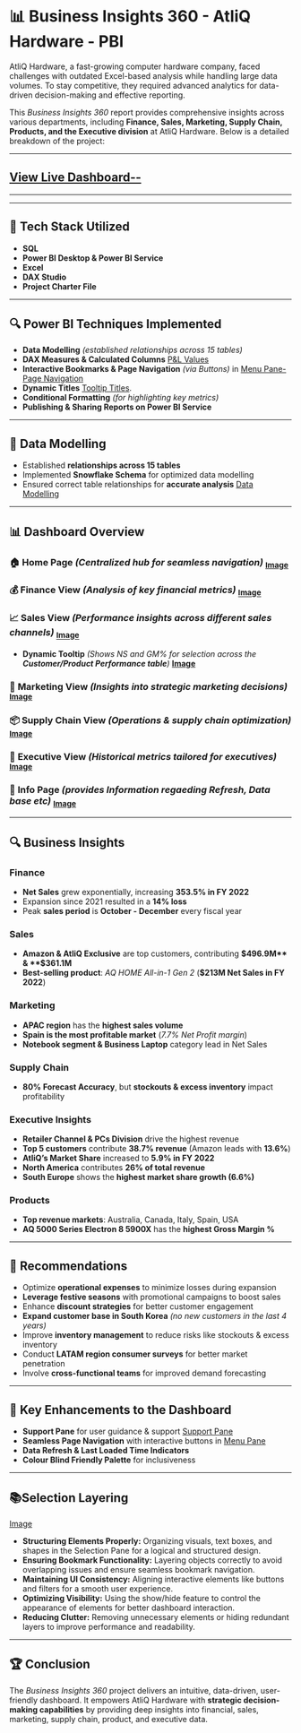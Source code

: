 # 📊 Business Insights 360 - AtliQ Hardware - PBI

AtliQ Hardware, a fast-growing computer hardware company, faced challenges with outdated Excel-based analysis while handling large data volumes. To stay competitive, they required advanced analytics for data-driven decision-making and effective reporting.

This *Business Insights 360* report provides comprehensive insights across various departments, including **Finance, Sales, Marketing, Supply Chain, Products, and the Executive division** at AtliQ Hardware. Below is a detailed breakdown of the project:

---

## [View Live Dashboard--](https://app.powerbi.com/view?r=eyJrIjoiZTZjM2IyYWYtYjhmNC00ODk4LWFiMDItNjI4MmNmMWIxYzE0IiwidCI6ImM2ZTU0OWIzLTVmNDUtNDAzMi1hYWU5LWQ0MjQ0ZGM1YjJjNCJ9&pageName=e1abfce89bcd3a26b42c)

---
---

## 🚀 Tech Stack Utilized
- **SQL**
- **Power BI Desktop & Power BI Service**
- **Excel**
- **DAX Studio**
- **Project Charter File**

---

## 🔍 Power BI Techniques Implemented
- **Data Modelling** *(established relationships across 15 tables)*
- **DAX Measures & Calculated Columns** [P&L Values](https://github.com/AK-analyst/Business-Insights-360/blob/main/DAX1.png)
- **Interactive Bookmarks & Page Navigation** *(via Buttons)* in [Menu Pane-Page Navigation](https://github.com/AK-analyst/Business-Insights-360/blob/main/Menu%20Pane.png)
- **Dynamic Titles** [Tooltip Titles](https://github.com/AK-analyst/Business-Insights-360/blob/main/Dax2.png).
- **Conditional Formatting** *(for highlighting key metrics)*
- **Publishing & Sharing Reports on Power BI Service**

---

## 📌 Data Modelling
- Established **relationships across 15 tables**
- Implemented **Snowflake Schema** for optimized data modelling
- Ensured correct table relationships for **accurate analysis** [Data Modelling](https://github.com/AK-analyst/Business-Insights-360/blob/main/Data%20Model.png)

---

## 📊 Dashboard Overview
### 🏠 **Home Page** *(Centralized hub for seamless navigation)* <sub>[Image](https://github.com/AK-analyst/Business-Insights-360/blob/main/Home%20Page.png)</sub>

### 💰 **Finance View** *(Analysis of key financial metrics)* <sub>[Image](https://github.com/AK-analyst/Business-Insights-360/blob/main/Finance%20View.png)</sub>

### 📈 **Sales View** *(Performance insights across different sales channels)* <sub>[Image](https://github.com/AK-analyst/Business-Insights-360/blob/main/Sales%20View.png)</sub>

  -    **Dynamic Tooltip** *(Shows NS and GM% for selection across the **Customer/Product Performance table**)* [**Image**](https://github.com/AK-analyst/Business-Insights-360/blob/main/Page%20as%20Tooltip.png)

### 📢 **Marketing View** *(Insights into strategic marketing decisions)* <sub>[Image](https://github.com/AK-analyst/Business-Insights-360/blob/main/Marketing%20View.png)</sub>

### 📦 **Supply Chain View** *(Operations & supply chain optimization)* <sub>[Image](https://github.com/AK-analyst/Business-Insights-360/blob/main/Supply%20Chain%20View.png)</sub>

### 🎯 **Executive View** *(Historical metrics tailored for executives)* <sub>[Image](https://github.com/AK-analyst/Business-Insights-360/blob/main/Executive%20View.png)</sub>

### 🎯 **Info Page** *(provides Information regaeding Refresh, Data base etc)*  <sub>[Image](https://github.com/AK-analyst/Business-Insights-360/blob/main/Executive%20View.png)</sub>

---

## 🔍 Business Insights
### **Finance**
- **Net Sales** grew exponentially, increasing **353.5% in FY 2022**
- Expansion since 2021 resulted in a **14% loss**
- Peak **sales period** is **October - December** every fiscal year

### **Sales**
- **Amazon & AtliQ Exclusive** are top customers, contributing **$496.9M** & **$361.1M**
- **Best-selling product**: *AQ HOME All-in-1 Gen 2* (**$213M Net Sales in FY 2022**)

### **Marketing**
- **APAC region** has the **highest sales volume**
- **Spain is the most profitable market** (*7.7% Net Profit margin*)
- **Notebook segment & Business Laptop** category lead in Net Sales

### **Supply Chain**
- **80% Forecast Accuracy**, but **stockouts & excess inventory** impact profitability

### **Executive Insights**
- **Retailer Channel & PCs Division** drive the highest revenue
- **Top 5 customers** contribute **38.7% revenue** (Amazon leads with **13.6%**)
- **AtliQ’s Market Share** increased to **5.9% in FY 2022**
- **North America** contributes **26% of total revenue**
- **South Europe** shows the **highest market share growth (6.6%)**

### **Products**
- **Top revenue markets**: Australia, Canada, Italy, Spain, USA
- **AQ 5000 Series Electron 8 5900X** has the **highest Gross Margin %**

---

## 📌 Recommendations
* Optimize **operational expenses** to minimize losses during expansion
* **Leverage festive seasons** with promotional campaigns to boost sales
* Enhance **discount strategies** for better customer engagement
* **Expand customer base in South Korea** *(no new customers in the last 4 years)*
* Improve **inventory management** to reduce risks like stockouts & excess inventory
* Conduct **LATAM region consumer surveys** for better market penetration
* Involve **cross-functional teams** for improved demand forecasting

---

## 🎯 Key Enhancements to the Dashboard
- **Support Pane** for user guidance & support [Support Pane](https://github.com/AK-analyst/Business_Insights_360-AtliQ_Hardware-PBI/blob/main/Support%20Pane.png)
- **Seamless Page Navigation** with interactive buttons in [Menu Pane](https://github.com/AK-analyst/Business-Insights-360/blob/main/Menu%20Pane.png)
- **Data Refresh & Last Loaded Time Indicators**
- **Colour Blind Friendly Palette** for inclusiveness

---

## 📚Selection Layering 
[Image](https://github.com/AK-analyst/Business-Insights-360/blob/main/Selections%20Layering.png)

- **Structuring Elements Properly:** Organizing visuals, text boxes, and shapes in the Selection Pane for a logical and structured design.
- **Ensuring Bookmark Functionality:** Layering objects correctly to avoid overlapping issues and ensure seamless bookmark navigation.
- **Maintaining UI Consistency:** Aligning interactive elements like buttons and filters for a smooth user experience.
- **Optimizing Visibility:** Using the show/hide feature to control the appearance of elements for better dashboard interaction.
- **Reducing Clutter:** Removing unnecessary elements or hiding redundant layers to improve performance and readability.

---

## 🏆 Conclusion
The *Business Insights 360* project delivers an intuitive, data-driven, user-friendly dashboard. It empowers AtliQ Hardware with **strategic decision-making capabilities** by providing deep insights into financial, sales, marketing, supply chain, product, and executive data.

